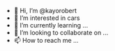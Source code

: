 - 👋 Hi, I’m @kayorobert
- 👀 I’m interested in cars
- 🌱 I’m currently learning ...
- 💞️ I’m looking to collaborate on ...
- 📫 How to reach me ...

<!---
kayorobert/kayorobert is a ✨ special ✨ repository because its `README.md` (this file) appears on your GitHub profile.
You can click the Preview link to take a look at your changes.
--->
